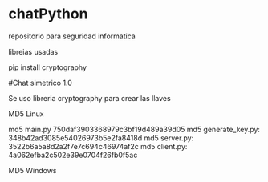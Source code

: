 # chatPython
repositorio para seguridad informatica

libreias usadas 

pip install cryptography

#Chat simetrico 1.0

Se uso libreria cryptography para crear las llaves

MD5 Linux

md5 main.py 750daf3903368979c3bf19d489a39d05
md5 generate_key.py: 348b42ad3085e54026973b5e2fa8418d
md5 server.py: 3522b6a5a8d2a2f7e7c694c46974af2c
md5 client.py: 4a062efba2c502e39e0704f26fb0f5ac

MD5 Windows




